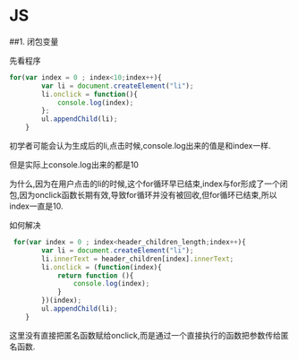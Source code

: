 # JS

##1. 闭包变量

先看程序

```javascript
for(var index = 0 ; index<10;index++){
        var li = document.createElement("li");
        li.onclick = function(){
            console.log(index);
        };
        ul.appendChild(li);
    }
```
初学者可能会认为生成后的li,点击时候,console.log出来的值是和index一样.

但是实际上console.log出来的都是10

为什么,因为在用户点击的li的时候,这个for循环早已结束,index与for形成了一个闭包,因为onclick函数长期有效,导致for循环并没有被回收,但for循环已结束,所以index一直是10.

如何解决

```javascript
 for(var index = 0 ; index<header_children_length;index++){
        var li = document.createElement("li");
        li.innerText = header_children[index].innerText;
        li.onclick = (function(index){
            return function (){
                console.log(index);
            }
        })(index);
        ul.appendChild(li);
    }
```
这里没有直接把匿名函数赋给onclick,而是通过一个直接执行的函数把参数传给匿名函数.